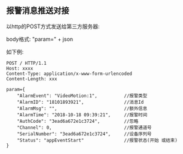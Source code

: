 ## 报警消息推送对接

以http的POST方式发送给第三方服务器:

body格式: "param=" + json

如下例:

```
POST / HTTP/1.1
Host: xxxx
Content-Type: application/x-www-form-urlencoded
Content-Length: xxx
```

```
param={
	"AlarmEvent": "VideoMotion:1",			//报警类型
	"AlarmID": "18101893921",				//消息Id
	"AlarmMsg": "",							//额外信息
	"AlarmTime": "2018-10-18 09:39:21",		//报警时间
	"AuthCode": "3ead6a672e1c3724",			//忽略
	"Channel": 0,							//报警通道号
	"SerialNumber": "3ead6a672e1c3724",		//设备序列号
	"Status": "appEventStart"				//报警状态(开始 或结束)
}
```